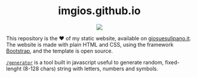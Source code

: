 <h1 align="center">imgios.github.io</h1>

<p align="center">
  <img src="https://img.shields.io/w3c-validation/html?preset=HTML%2C%20SVG%201.1%2C%20MathML%203.0%2C%20RDFa%20Lite%201.1&targetUrl=https%3A%2F%2Fgiosuesulipano.it%2F">
</p>

This repository is the :heart: of my static website, available on [giosuesulipano.it](https://giosuesulipano.it). The website is made with plain HTML and CSS, using the framework [Bootstrap](https://github.com/twbs/bootstrap), and the template is open source.

[`/generator`](https://giosuesulipano.it/generator) is a tool built in javascript useful to generate random, fixed-lenght (8-128 chars) string with letters, numbers and symbols.
